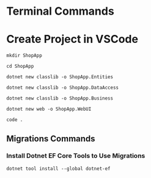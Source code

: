 # Terminal Commands

# Create Project in VSCode

```
mkdir ShopApp
```

```
cd ShopApp
```

```
dotnet new classlib -o ShopApp.Entities
```

```
dotnet new classlib -o ShopApp.DataAccess
```

```
dotnet new classlib -o ShopApp.Business
```

```
dotnet new web -o ShopApp.WebUI
```

```
code .
```


## Migrations Commands

### Install Dotnet EF Core Tools to Use Migrations

```
dotnet tool install --global dotnet-ef
```



